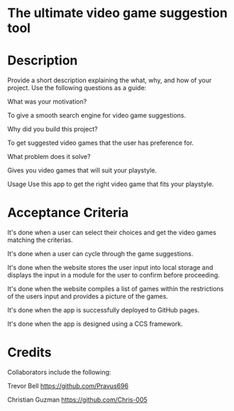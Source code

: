 # The ultimate video game suggestion tool

# Description
Provide a short description explaining the what, why, and how of your project. Use the following questions as a guide:

What was your motivation?

To give a smooth search engine for video game suggestions.

Why did you build this project?

To get suggested video games that the user has preference for.

What problem does it solve?

Gives you video games that will suit your playstyle.

Usage
Use this app to get the right  video game that fits your playstyle.

# Acceptance Criteria
It's done when a user can select their choices and get the video games matching the criterias.

It's done when a user can cycle through the game suggestions.

It's done when the website stores the user input into local storage and displays the input in a module for the user to confirm before proceeding.

It's done when the website compiles a list of games within the restrictions of the users input and provides a picture of the games.

It's done when the app is successfully deployed to GitHub pages.

It's done when the app is designed using a CCS framework.


# Credits
Collaborators include the following:

Trevor Bell https://github.com/Pravus696

Christian Guzman https://github.com/Chris-005
